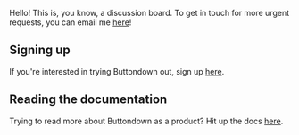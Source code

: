 Hello! This is, you know, a discussion board. To get in touch for more urgent requests, you can email me [here](mailto:justin@buttondown.email)!

## Signing up

If you're interested in trying Buttondown out, sign up [here](https://buttondown.email/register). 

## Reading the documentation

Trying to read more about Buttondown as a product? Hit up the docs [here](https://docs.buttondown.email/). 
